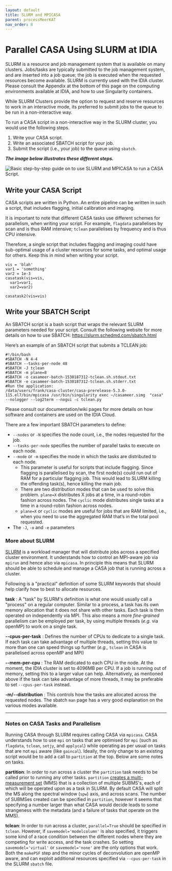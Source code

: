 ```yaml
---
layout: default
title: SLURM and MPICASA
parent: processMeerKAT
nav_order: 8
---
```


# Parallel CASA Using SLURM at IDIA

SLURM is a resource and job management system that is available on many clusters. Jobs/tasks are typically submitted to the job management system, and are inserted into a job queue; the job is executed when the requested resources become available. SLURM is currently used with the IDIA cluster. Please consult the Appendix at the bottom of this page on the computing environments available at IDIA, and how to use Singularity containers.

While SLURM Clusters provide the option to request and reserve resources to work in an interactive mode, its preferred to submit jobs to the queue to be run in a non-interactive way.

To run a CASA script in a non-interactive way in the SLURM cluster, you would use the following steps.

1. Write your CASA script.
2. Write an associated SBATCH script for your job.
3. Submit the script (i.e., your job) to the queue using `sbatch`.

_**The image below illustrates these different steps.**_

![Basic step-by-step guide on to use SLURM and MPICASA to run a CASA Script.](https://d2mxuefqeaa7sj.cloudfront.net/s_EA37BF1003DCBCF5DA97C07EE87BCC9C3B03F3B2E4F25A26C4DD1191504B01C3_1530182750818_Screen+Shot+2018-06-28+at+12.45.22.png)

## Write your CASA Script
CASA scripts are written in Python. An entire pipeline can be written in such a script, that includes flagging, initial calibration and imaging.

It is important to note that different CASA tasks use different schemes for parallelism, when writing your script. For example, `flagdata` parallelises by scan and is thus RAM intensive; `tclean` parallelises by frequency and is thus CPU intensive.

Therefore, a single script that includes flagging and imaging could have sub-optimal usage of a cluster resources for some tasks, and optimal usage for others. Keep this in mind when writing your script.


    vis = 'blah'
    var1 = 'something'
    var2 = 1e-3
    casatask(vis=vis,
      var1=var1,
      var2=var2)

    casatask2(vis=vis)

## Write your SBATCH Script
An SBATCH script is a bash script that wraps the relevant SLURM parameters needed for your script. Consult the following website for more details on how to use SBATCH:
https://slurm.schedmd.com/sbatch.html

Here’s an example of an SBATCH script that submits a TCLEAN job:


    #!/bin/bash
    #SBATCH -N 4-4
    #SBATCH --tasks-per-node 48
    #SBATCH -J tclean
    #SBATCH -m plane=8
    #SBATCH -o casameer-batch-1530187312-tclean.sh.stdout.txt
    #SBATCH -e casameer-batch-1530187312-tclean.sh.stderr.txt
    #Run the application:
    /data/users/frank/casa-cluster/casa-prerelease-5.3.0-115.el7/bin/mpicasa /usr/bin/singularity exec ~/casameer.simg  "casa" --nologger --log2term --nogui -c tclean.py

Please consult our documentation/wiki pages for more details on how software and containers are used on the IDIA Cloud.

There are a few important SBATCH parameters to define:

- `--nodes` or `-N` specifies the node count, i.e., the nodes requested for the job.
- `--tasks-per-node` specifies the number of parallel tasks to execute on each node.
- `--mode` or `-m` specifies the mode in which the tasks are distributed to each node.
  - This parameter is useful for scripts that include flagging. Since flagging is parallelised by scan, the first node(s) could run out of RAM for a particular flagging job. This would lead to SLURM killing the offending task(s), hence killing the main job.
  - There are two distribution modes that can be used to solve this problem. `plane=X` distributes X jobs at a time, in a round-robin fashion across nodes. The `cyclic` mode distributes single tasks at a time in a round-robin fashion across nodes.
  - `plane=X` or `cyclic` modes are useful for jobs that are RAM limited, i.e., when you need to use the aggregated RAM that’s in the total pool requested.
- The `-J`, `-o` and `-e` parameters

### More about SLURM
[SLURM](https://slurm.schedmd.com/overview.html) is a workload manager that will distribute jobs across a specified cluster environment. It understands how to control an MPI-aware job via `mpirun` and hence also via `mpicasa`. In principle this means that SLURM should be able to schedule and manage a CASA job that is running across a cluster.

Following is a "practical" definition of some SLURM keywords that should help clarify how to best to allocate resources.

__task__ : A "task" by SLURM's definition is what one would usually call a "process" on a regular computer. Similar to a process, a task has its own memory allocation that it does not share with other tasks. Each task is then operated on independently via MPI. This also means a more _fine-grained_ parallelism can be employed per task, by using multiple threads (_e.g._ via openMP) to work on a single task.

__--cpus-per-task__ : Defines the number of CPUs to dedicate to a single task. If each task can take advantage of multiple threads, setting this value to more than one can speed things up further (_e.g.,_ `tclean` in CASA is parallelised across openMP and MPI)

__--mem-per-cpu__ : The RAM dedicated to each CPU in the node. At the moment, the IDIA cluster is set to 4096MB per CPU. If a job is running out of memory, setting this to a larger value can help. Alternatively, as mentioned above if the task can take advantage of more threads, it may be preferable to set `--cpus-per-task` instead.

__-m/--distribution__ : This controls how the tasks are allocated across the requested nodes. The sbatch `man` page has a very good explanation on the various modes available.



------

###  Notes on CASA Tasks and Parallelism

Running CASA through SLURM requires calling CASA via `mpicasa`. CASA understands how to use `mpi` on tasks that are optimised for `mpi` (such as `flagdata`, `tclean`, `setjy`, and `applycal`) while operating as per usual on tasks that are not `mpi` aware (like `gaincal`). Ideally, the only change to an existing script would be to add a call to `partition` at the top. Below are some notes on tasks.

__partition__: In order to run across a cluster the `partition` task needs to be called prior to running any other tasks. `partition`  [creates a multi-measurement set](https://casa.nrao.edu/docs/TaskRef/partition-task.html) (MMS) that is a collection of multiple SUBMS's, each of which will be operated upon as a task in SLURM. By default CASA will split the MS along the spectral window (`spw`) axis, and across scans. The number of SUBMSes created can be specified in `partition`, however it seems that specifying a number larger than what CASA would decide leads to some strangeness with the metadata (and a failure of tasks that operate on the MMS).


__tclean__: In order to run across a cluster, `parallel=True` should be specified in `tclean`. However, if `savemodel='modelcolumn'` is also specified, it triggers some kind of a race condition between the different nodes where they are competing for write access, and the task crashes. So setting `savemodel='virtual'` or `savemodel='none'` are the only options that work. Both the `makePSF` step and the minor cycles of deconvolution are openMP aware, and can exploit additional resources specified via `--cpus-per-task` in the SLURM `sbatch` file.
